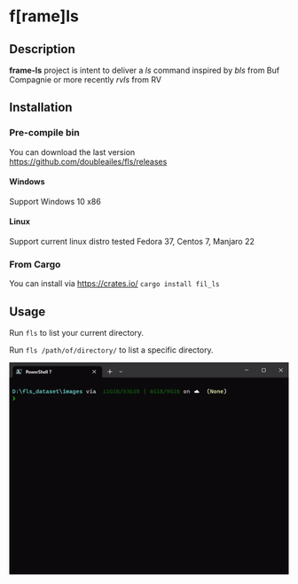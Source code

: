 # f[rame]ls

## Description

**frame-ls** project is intent to deliver a *ls* command inspired by *bls* from Buf Compagnie or more recently *rvls* from RV

## Installation

### Pre-compile bin

You can download the last version <https://github.com/doubleailes/fls/releases>

#### Windows

Support Windows 10 x86

#### Linux

Support current linux distro tested Fedora 37, Centos 7, Manjaro 22

### From Cargo

You can install via <https://crates.io/>
`cargo install fil_ls`

## Usage

Run `fls` to list your current directory.

Run `fls /path/of/directory/` to list a specific directory.

![demo](images/fls_demo.gif)
